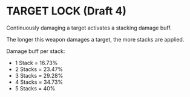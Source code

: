 # TARGET LOCK (Draft 4)

Continuously damaging a target activates a stacking damage buff. 

The longer this weapon damages a target, the more stacks are applied. 

Damage buff per stack:
* 1 Stack = 16.73% 
* 2 Stacks = 23.47% 
* 3 Stacks = 29.28% 
* 4 Stacks = 34.73% 
* 5 Stacks = 40%
